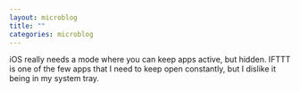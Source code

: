 ```yaml
---
layout: microblog
title: ""
categories: microblog
---
```

iOS really needs a mode where you can keep apps active, but hidden. IFTTT is one of the few apps that I need to keep open constantly, but I dislike it being in my system tray. 